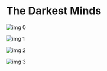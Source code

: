 # The Darkest Minds

![img 0](https://i.imgur.com/XGt9WFv.jpg)

![img 1](https://i.imgur.com/Fn5Lu1d.jpg)

![img 2](https://i.imgur.com/IWlr3ZO.jpg)

![img 3](https://i.imgur.com/YZzstye.jpg)

